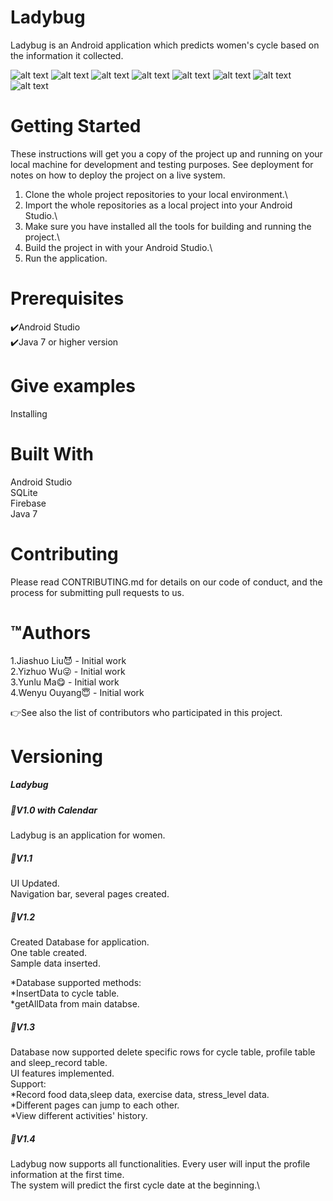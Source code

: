 # Ladybug

Ladybug is an Android application which predicts women's cycle based on the information it collected.

![alt text](https://raw.githubusercontent.com/YizhuoWu/Screenshots_Ladybug/master/s1.png "Home Page 1")
![alt text](https://raw.githubusercontent.com/YizhuoWu/Screenshots_Ladybug/master/s2.png "Page 2")
![alt text](https://raw.githubusercontent.com/YizhuoWu/Screenshots_Ladybug/master/s3.png "Page 3")
![alt text](https://raw.githubusercontent.com/YizhuoWu/Screenshots_Ladybug/master/s4.png "Page 4")
![alt text](https://raw.githubusercontent.com/YizhuoWu/Screenshots_Ladybug/master/s5.png "Page 5")
![alt text](https://raw.githubusercontent.com/YizhuoWu/Screenshots_Ladybug/master/s6.png "Page 6")
![alt text](https://raw.githubusercontent.com/YizhuoWu/Screenshots_Ladybug/master/s7.png "Page 7")
![alt text](https://raw.githubusercontent.com/YizhuoWu/Screenshots_Ladybug/master/s8.png "Page 8")


# Getting Started
These instructions will get you a copy of the project up and running on your local machine for development and testing purposes. See deployment for notes on how to deploy the project on a live system.

1. Clone the whole project repositories to your local environment.\
2. Import the whole repositories as a local project into your Android Studio.\
3. Make sure you have installed all the tools for building and running the project.\
4. Build the project in with your Android Studio.\
5. Run the application.

# Prerequisites
:heavy_check_mark:Android Studio\
:heavy_check_mark:Java 7 or higher version

# Give examples
Installing

# Built With
Android Studio\
SQLite\
Firebase\
Java 7

# Contributing
Please read CONTRIBUTING.md for details on our code of conduct, and the process for submitting pull requests to us.


# :tm:Authors
1.Jiashuo Liu:smiling_imp: - Initial work\
2.Yizhuo Wu:stuck_out_tongue_winking_eye: - Initial work\
3.Yunlu Ma:yum: - Initial work\
4.Wenyu Ouyang:innocent: - Initial work

:point_right:See also the list of contributors who participated in this project.


# Versioning

##### Ladybug
##### :pushpin:V1.0 with Calendar

Ladybug is an application for women.

##### :pushpin:V1.1
UI Updated.\
Navigation bar, several pages created.


##### :pushpin:V1.2
Created Database for application.\
One table created.\
Sample data inserted.


*Database supported methods:\
*InsertData to cycle table.\
*getAllData from main databse.



##### :pushpin:V1.3
Database now supported delete specific rows for cycle table, profile table and sleep_record table.\
UI features implemented.\
Support:\
  *Record food data,sleep data, exercise data, stress_level data.\
  *Different pages can jump to each other.\
  *View different activities' history.

##### :pushpin:V1.4
Ladybug now supports all functionalities. Every user will input the profile information at the first time.\
The system will predict the first cycle date at the beginning.\
 

